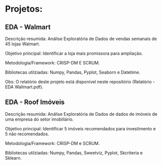 # Projetos:

## EDA - Walmart

Descrição resumida: Análise Exploratória de Dados de vendas semanais de 45 lojas Walmart.

Objetivo principal: Identificar a loja mais promissora para ampliação.

Metodologia/Framework: CRISP-DM E SCRUM.

Bibliotecas utilziadas: Numpy, Pandas, Pyplot, Seaborn e Datetime.

Obs: O relatório deste projeto está disponível neste repositório (Relatório - EDA Wallmart.pdf).

## EDA - Roof Imóveis

Descrição resumida: Análise Exploratória de Dados de dados de imóveis de uma empresa do setor imobiliário.

Objetivo principal: Identificar 5 imóveis recomendados para investimento e 5 não recomendados.

Metodologia/Framework: CRISP-DM e SCRUM.

Bibliotecas utilziadas: Numpy, Pandas, Sweetviz, Pyplot, Skcriteria e Sklearn.


